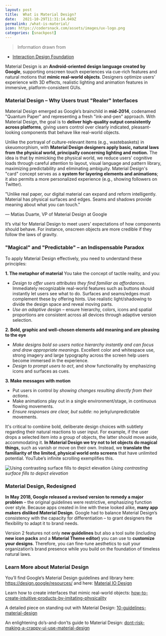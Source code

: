 ```yaml
---
layout: post
title:  What is Material Design?
date:   2021-10-29T11:31:14.049Z
permalink: /what-is-material/
icon: https://codersnack.com/assets/images/ux-logo.png
categories: [snackpost]
---
```


> Information drawn from 
- [Interaction Design Foundation](https://www.interaction-design.org/literature/topics/material-design)

Material Design is an **Android-oriented design language created by Google**, supporting onscreen touch experiences via cue-rich features and natural motions that **mimic real-world objects**. Designers optimize users’ experience with 3D effects, realistic lighting and animation features in immersive, platform-consistent GUIs.

### Material Design – Why Users trust "Realer" Interfaces

Material Design emerged as Google’s brainchild in **mid-2014**, codenamed "Quantum Paper" and representing a fresh "ink-and-pen" approach. With Material Design, the goal is to **deliver high-quality output consistently across platforms**, giving users control over clearly indicated, pleasant-looking components that behave like real-world objects. 

Unlike the portrayal of culture-relevant items (e.g., wastebaskets) in skeuomorphism, with **Material Design designers apply basic, natural laws from the physical world, principally concerning lighting and motion.** The idea is that by mimicking the physical world, we reduce users' cognitive loads through careful attention to layout, visual language and pattern library, maximizing predictability and eliminating ambiguity. Material Design's "card" concept serves as a **system for layering elements and animations**; it also permits a more personalized experience (e.g., showing followers on Twitter).

"Unlike real paper, our digital material can expand and reform intelligently. Material has physical surfaces and edges. Seams and shadows provide meaning about what you can touch."

— Matias Duarte, VP of Material Design at Google

It’s vital for Material Design to meet users' expectations of how components should behave. For instance, onscreen objects are more credible if they follow the laws of gravity.

### "Magical" and "Predictable" – an Indispensable Paradox

To apply Material Design effectively, you need to understand these principles:

**1. The metaphor of material**
You take the concept of tactile reality, and you:

- *Design to offer users attributes they find familiar as affordances*. Immediately recognizable real-world features such as buttons should instantly let users see what to do. Surfaces and seams/edges must complement these by offering hints. Use realistic light/shadowing to divide the design space and reveal moving parts.
- *Use an adaptive design* – ensure hierarchy, colors, icons and spatial proportions are consistent across all devices through adaptive version selection.

**2. Bold, graphic and well-chosen elements add meaning and are pleasing to the eye**
- *Make designs bold so users notice hierarchy instantly and can focus and draw appropriate meanings*. Excellent color and whitespace use, strong imagery and large typography across the screen help users become immersed in the experience.
- *Design to prompt users to act*, and show functionality by emphasizing icons and surfaces as cues.

**3. Make messages with motion**
- Put users in control by *showing changes resulting directly from their actions*.
- Make animations play out in a single environment/stage, in continuous flowing movements.
- *Ensure responses are clear, but subtle*: no jerky/unpredictable movements.

It's critical to combine bold, deliberate design choices with subtlety regarding their natural reactions to user input. For example, if the user drops a selected item into a group of objects, the latter should move aside, accommodating it. **In Material Design we try not to let objects do magical things,** such as vanish or move on their own. Instead, we **translate the familiarity of the limited, physical world onto screens** that have unlimited potential. YouTube’s infinite scrolling exemplifies this.

![Using contrasting surface fills to depict elevation](https://codersnack.com/assets/images/ux-contrast-elevation.png)
*Using contrasting surface fills to depict elevation*

### Material Design, Redesigned

**In May 2018, Google released a revised version to remedy a major problem** – the original guidelines were restrictive, emphasizing function over style. Because apps created in line with these looked alike, **many app makers disliked Material Design**. Google had to balance Material Design’s consistency with the capacity for differentiation – to grant designers the flexibility to adapt it to brand needs. 

Version 2 features not only **new guidelines** but also a tool suite (including **new icon packs** and a **Material Theme editor)** you can use to **customize your designs**. Therefore, you can fine-tune aesthetics to suit your organization’s brand presence while you build on the foundation of timeless natural laws.

### Learn More about Material Design

You’ll find Google’s Material Design guidelines and library here: https://design.google/resources/ and here: [Material IO Design](https://material.io/design/)

Learn how to create interfaces that mimic real-world objects: 
[how-to-create-intuitive-products-by-imitating-physicality](https://www.interaction-design.org/courses/how-to-create-intuitive-products-by-imitating-physicality)

A detailed piece on standing out with Material Design: 
[10-guidelines-material-design](https://usabilitygeek.com/10-guidelines-material-design/)

An enlightening do’s-and-don’ts guide to Material Design: 
[dont-risk-making-a-crappy-ui-use-material-design](https://uxplanet.org/dont-risk-making-a-crappy-ui-use-material-design-520ebaceffe4)